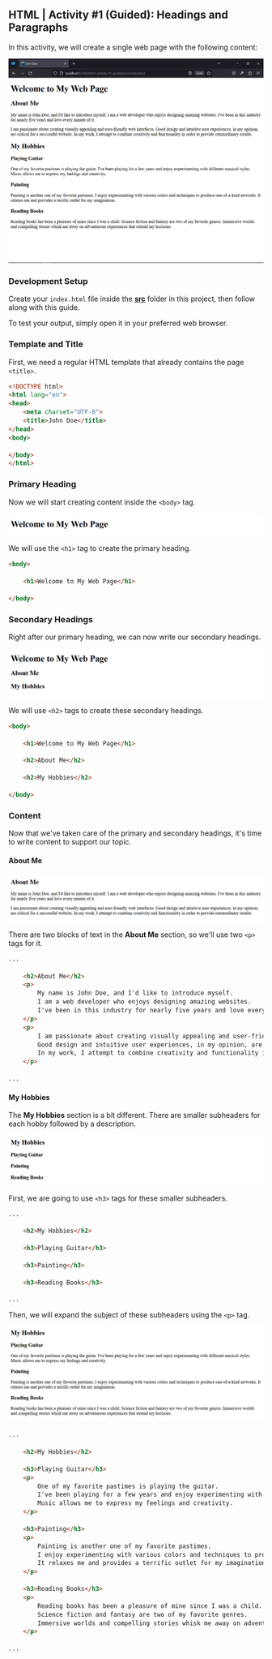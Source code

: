 ## HTML | Activity #1 (Guided): Headings and Paragraphs
In this activity, we will create a single web page with the following content:

![final-output](assets/html-01--01-final-output.jpg)


### Development Setup
Create your `index.html` file inside the [**src**](/src) folder in this project,
then follow along with this guide.

To test your output, simply open it in your preferred web browser.


### Template and Title
First, we need a regular HTML template that already contains the page `<title>`.
```html
<!DOCTYPE html>
<html lang="en">
<head>
    <meta charset="UTF-8">
    <title>John Doe</title>
</head>
<body>
    
</body>
</html>
```


### Primary Heading
Now we will start creating content inside the `<body>` tag.

![primary-heading](assets/html-01--02-primary-heading.jpg)

We will use the `<h1>` tag to create the primary heading.
```html
<body>

    <h1>Welcome to My Web Page</h1>

</body>
```


### Secondary Headings
Right after our primary heading, we can now write our secondary headings.

![secondary-headings](assets/html-01--03-secondary-headings.jpg)

We will use `<h2>` tags to create these secondary headings.

```html
<body>

    <h1>Welcome to My Web Page</h1>

    <h2>About Me</h2>

    <h2>My Hobbies</h2>

</body>
```


### Content
Now that we've taken care of the primary and secondary headings,
it's time to write content to support our topic.

#### About Me
![about-me-section](assets/html-01--04-about-me-section.jpg)


There are two blocks of text in the **About Me** section,
so we'll use two `<p>` tags for it.

```html
...

    <h2>About Me</h2>
    <p>
        My name is John Doe, and I'd like to introduce myself.
        I am a web developer who enjoys designing amazing websites.
        I've been in this industry for nearly five years and love every minute of it.
    </p>
    <p>
        I am passionate about creating visually appealing and user-friendly web interfaces.
        Good design and intuitive user experiences, in my opinion, are critical for a successful website.
        In my work, I attempt to combine creativity and functionality in order to provide extraordinary results.
    </p>

...
```

#### My Hobbies
The **My Hobbies** section is a bit different.
There are smaller subheaders for each hobby followed by a description.

![my-hobbies-subheaders](assets/html-01--05-my-hobbies-subheaders.jpg)

First, we are going to use `<h3>` tags for these smaller subheaders.

```html
...

    <h2>My Hobbies</h2>

    <h3>Playing Guitar</h3>

    <h3>Painting</h3>

    <h3>Reading Books</h3>

...
```
Then, we will expand the subject of these subheaders using the `<p>` tag.

![my-hobbies-content](assets/html-01--06-my-hobbies-content.jpg)


```html
...

    <h2>My Hobbies</h2>

    <h3>Playing Guitar</h3>
    <p>
        One of my favorite pastimes is playing the guitar.
        I've been playing for a few years and enjoy experimenting with different musical styles.
        Music allows me to express my feelings and creativity.
    </p>

    <h3>Painting</h3>
    <p>
        Painting is another one of my favorite pastimes.
        I enjoy experimenting with various colors and techniques to produce one-of-a-kind artworks.
        It relaxes me and provides a terrific outlet for my imagination.
    </p>

    <h3>Reading Books</h3>
    <p>
        Reading books has been a pleasure of mine since I was a child.
        Science fiction and fantasy are two of my favorite genres.
        Immersive worlds and compelling stories whisk me away on adventurous experiences that extend my horizons.
    </p>

...
```
